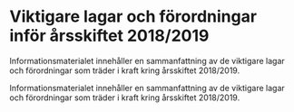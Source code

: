 # Viktigare lagar och förordningar inför årsskiftet 2018/2019

Informationsmaterialet innehåller en sammanfattning av de viktigare lagar och förordningar som träder i kraft kring årsskiftet 2018/2019.

Informationsmaterialet innehåller en sammanfattning av de viktigare lagar och förordningar som träder i kraft kring årsskiftet 2018/2019.
